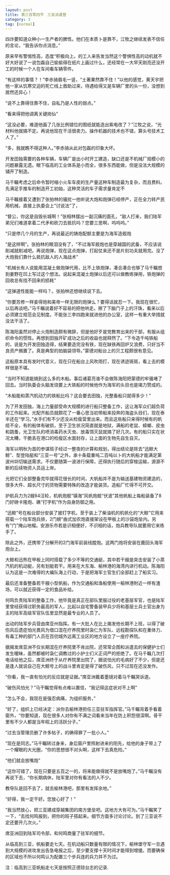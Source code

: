 ```yaml
---
layout: post
title: 第三百零四节　三亚派遣营
category: 3
tag: [normal]
---
```


四诈要知道众种小一生产者的脾性。他们在本质卜是靠不，江牧之继续发表不信任的言论，“我告诉你点消息。”

原来早有警惕性高，态度“积极向上。的工人来告发当然这个警惧性高的动机就不好大好说了一说包磊自己偷偷得在纸片上画过什么，还经常在一大早天刚亮还没开工的时候一个人在车间看车辆零件。

“有这样的事情？！”李赤骑眉毛一竖，“土著果然靠不住！”以他的感觉，黄天宇把他一家从饥寒交迫的死亡线上救助过来，待遇给得又是车辆厂里的头一份，没想到居然还异心！

“说不上靠得住靠不住，自私乃是人性的弱点。”

“看来得把他调离关键岗仙”

“这没必要，难道他画了几张比例错位的图纸就能造出紫电改了？”江牧之说，“光材料他就搞不定。再说他现在干活很卖力。操作机器的技术也不错，算头号技术工人了。”

“多，我就瞧不得这种人。”李赤骑从此对包磊的印象大坏。

开发田独需要的各种车辆，车辆厂是出小时开工建造，缺口还是不机械厂规模小的问题暴露无遗。眼下临高的工业体系是小而全，很多东西能做，但是没法大规模的铺开了制造。

马千瞩考虑之后命令暂时缩小火车车皮的生产量这种车制造最为复杂，而且费料。先满足手推车的制造开工初始，这种灵活的车子需求量肯定不

马千瞩接着又遭到了张拍林的骚扰一他听说大炮和炮弹已经停产，正在全力转产民用机械，直接上执委会上“讨说法”了，

“督公，你这是自毁长城啊！”张相林摆出一副沉痛的面孔，“敌人打来，我们陆军弟兄们难道拿着二代矛和砍刀去抵抗吗？您要三思啊，呜呜呜。”

“只是停几个月的生产，再说最近的铸炮配额主要是为海军造舰炮

“是这样啊”。张拍林的眼泪没有了，“不过海军舰炮也是穿越国的武备，不应该说削减就削减吧。再说炮弹，现在这点炮弹，打起仗来还不是片刻功夫就用完。没了大炮我们靠什么抵抗敌人的人海战术”

“机械长有人说能用混凝土做炮弹代用，比不上铁炮弹，凑合凑合也够了马千瞩想到姜野在凹上写过这个想法。说起来混凝土炮弹以后还可以做教练弹用，铁炮弹的回收总有找不回来的损耗”

“这弹道性能能一样吗？。张拍林还想继续说下去。

“你要苏修一样妾得炮和美帝一样无限的炮弹么？要得话就忍一下。我现在很忙，以后再谈吧。”马千瞩说着好不容易的把他哄走。擦了下脑门子上的汗珠，看来以后必须建立规范会见制度。不能张三李四跑来就进他的办公室，这样一有重大举措就没法干活了。

陈海阳虽然对停止火炮制造颇有微辞，但是他好歹是党教育出来的干部，有服从组织命令的惯性。再想到田独开矿成功之后的收益也就释然了。“下令造千吨铁船的，说是为开发田独造得，结果要造完没有铁，现在缺铁再回炉又浪费，只好当不良资产搁置了。真是典型的拍脑袋领导。”蒙德对船台上的贝工程颇很有意见。

这船原本具有发时代意义，现在只在船台上风吹雨打，现在诱迹斑斑，看上去的模样很是不堪。

“当时不知道能搞到这么多的木船。事后诸葛亮谁不会做陈海阳把蒙德的牢骚堵了回去。当时执委会头脑发烧要上大铁船的时候他作为海军的头目也是竭力赞成的。

“木船能和蒸汽机动力的铁船比吗？这会要去田独，光整备船只就得多少！”

为了开发田独，海上力量部受命大规模的进行船只整备工作，这让海军众们超负荷的工作起来。光配齐船员就颇花了一番心思当初带船来投奔的海盗头目们，现在泰半还在“学习。”水手们有不少还没从检瘦营里出来。而且这些船只来得时候有的帆缆不全，有的船体有破损，至于卫生状况简直就是地狱，满船的老鼠、蟑螂、皮虫和跳蚤，光卫生队的喷消毒药水灭虫、放毒饵灭鼠就搞了好几次。有的船只实在状况太糟，干脆丢在港口的检瘦区水面封存，让上面的生物先自生自灭。

海军以明秋为首的参谋班子经过一整夜的计算和规划，得出结论是除去“迅鲸大鲸”、型登陆艇和“三亚一号”之外，承十条载重吨二百吨以卜的大帆船才能满足第波州圳切输送需求。不仅要随第一波进行保障，还得执行随后的穿梭运输，源源不断的后续物资人员运上岸。

光把它们全部整备完毕就得花很长的时间，大帆船并不是为输送基建物资建造的，很多大件、超长尺寸的货物需要特殊的改造才能装货。造船厂忙得不可开交。

护航兵力为2艘84汪轮，机帆炮舰“镇海”风帆炮舰“伏波”其他帆船上每船装备了8门好磅卡隆炮、礁“打字机”作为自身防御之用。

“迅鲸”号在船台部分安装了披打字机，至于装上了柴油机的机帆化的“大鲸”它用来搭载一个陆军炮兵排，2门螃"曲式加农炮直接架设在甲板上的沙袋炮垒内。另有"门"掩山地榴。安游乐市若是识相便好，不识相的话，炮兵教导队就要用它来练手了。

除此之外，还携带了分解开的2门海军前装线膛炮。这两门炮将安装在鹿回头海军炮台上。

大鲸和迅熊在甲板上同时搭载了多少不等的交通艇，其中若干艘是突击安装了小蒸汽机的机动艇，另有划艇若干。用来在大东海、榆林港的海湾内进行机动。陈海阳认为这是一次难得的大编队海上行动，于是把海军士官生们全部赶上了船实习。

最后还准备整备若干艘小型帆船，作为交通船和渔船使用一榆林港附近一样有渣场，可以就近获得一定的食品补给。

何鸣负责陆军的整备工作，他毕竟是真正在部队里服过役的老基层军官，也是陆军里曾经获得过职务最高的军人，比起以自宅警备装甲兵少将和基层士兵士官出身为主的陆军高级军官队伍里显然是最专业的人员了。

出动的陆军步兵营由席亚州指挥。有一大批人在比上揭发他长期不上班，以得了破伤风后遗症怕光畏风为借口混在疗养院里时袅仁为军队、远程勘探队和在重体力、有毒工种的部门人员在百仞城外远离工业区的地方设立了一座疗养院。

据揭发席亚洲不仅长期混在疗养院里不肯出院，还常常企图和派遣去的保健护士们发生暧昧，虽然都被时袅仁调教过的小护士们义正词严的拒绝了。在马千瞩几次打电话给他之后，席亚洲终于从疗养院里出院了，据说怕光的毛病好了不少，但是还是逢人就说自己在大鲸号上的战斗里肯定是得了破伤风，只不过现在还没发作。

“你看，我一直有怕光的反应就是证据。”席亚洲戴着墨镜对着马千瞩哭诉道。

“破伤风怕光？”马干瞩觉得有点难以置信，“我记得这症状对不上啊”

“怎么不会，我现在是强忍病痛，为组织服务，”

“好了，组织上已经决定：派你去榆林港担任三亚驻军指挥官。”马千瞩背着手看着窗外，“你要知道，现在很多人对你有不满之词看来当年在防上积怨很深啊。骨干里有不少人都是当年昭上的活跃分子。”

“过去当管理员删了许多帖子，的确得罪了一批小人。”

“现在是同志。”马千瞩转过身来，身后窗户里照射进来的阳先，给他的身子带上了一个耀眼的大光圈，“你的思想很不对头啊，这样下去真危险。”

“他们就会放嘴炮”

“这你可错了，现在只要是五百之一的，将来能做得就不是放嘴炮了。”马千瞩没有再说下去，“你长期病休，陆军里对你有看法的人不少。

教导队是回不去了，就去榆林港吧，那里有发挥余地。”

“好得，我一定干好。您放心好了！”

“我当然放心，把三亚建成穿越集团的南方堡垒吧。这地方大有可为。”马千瞩笑了一下，“去找何鸣报到，把你的班子搭起来。细节方面多讨论讨论。到了三亚说不定还要开几次火。”

席亚洲回到陆军司令部，和何鸣商量了驻军的细节。

从临高到三亚，帆船要走七天。在机动船只数量有限的情况下，榆林堡守军一旦遇到大规模的进攻发出告急电报之后，至少要支撑十天时间才能得到增援。而要确保的区域也不所以何鸣认为配置三个步兵连的兵力并不为过。

注：临高到三亚帆船走七天是按照正德琼台志的记录.